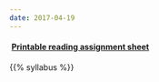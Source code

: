 ```yaml
---
date: 2017-04-19
---
```


#### <a href="/files/EES_4760_5760_Reading_Assignments.pdf" target="_blank"><i class="fa fa-file-pdf-o" style="margin-right:0.25em;"></i> **Printable reading assignment sheet**</a>

{{% syllabus %}}
